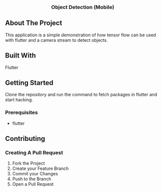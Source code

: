 <br/>
<p align="center">
  <h3 align="center">Object Detection (Mobile)</h3>
</p>

## About The Project

This application is a simple demonstration of how tensor flow can be used with flutter and a camera stream to detect objects.

## Built With

Flutter

## Getting Started

Clone the repository and run the command to fetch packages in flutter and start hacking.

### Prerequisites

* flutter

## Contributing

### Creating A Pull Request

1. Fork the Project
2. Create your Feature Branch
3. Commit your Changes
4. Push to the Branch
5. Open a Pull Request
